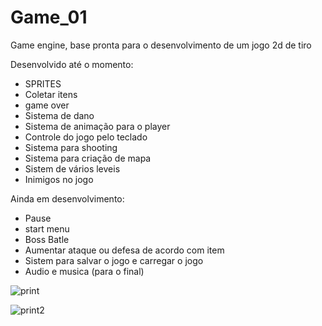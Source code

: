 # Game_01
Game engine, base pronta para o desenvolvimento de um jogo 2d de tiro

Desenvolvido até o momento:
- SPRITES
- Coletar itens
- game over
- Sistema de dano
- Sistema de animação para o player
- Controle do jogo pelo teclado
- Sistema para shooting
- Sistema para criação de mapa
- Sistem de vários leveis
- Inimigos no jogo

Ainda em desenvolvimento:
- Pause
- start menu
- Boss Batle
- Aumentar ataque ou defesa de acordo com item
- Sistem para salvar o jogo e carregar o jogo
- Audio e musica (para o final)

![print](https://user-images.githubusercontent.com/30418029/89115239-74cea180-d45c-11ea-8a82-999b7d3effde.PNG)

![print2](https://user-images.githubusercontent.com/30418029/89115240-77c99200-d45c-11ea-9e75-81a6a21ede6f.PNG)
